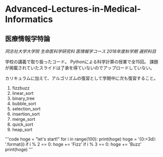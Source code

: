 # Advanced-Lectures-in-Medical-Informatics
## 医療情報学特論
*同志社大学大学院 生命医科学研究科 医情報学コース 2018年度秋学期 選択科目*

学校の講義で取り扱ったコード。
Pythonによる科学計算の授業で全15回。
課題が掲載されていたスライドは了承を得ていないのでアップロードしていない。

カリキュラムに加えて、アルゴリズムの復習として学期中に次も復習すること。
1. fizzbuzz
2. linear_sort
3. binary_tree
4. bubble_sort
5. selection_sort
6. insertion_sort
7. merge_sort
8. quick_sort
9. heap_sort

'''code
hoge = "let's start!"
for i in range(100):
    print(hoge)
    hoge = '{0:>3d}: '.format(i)
    if i % 2 == 0:
        hoge += 'Fizz'
    if i % 3 == 0:
        hoge += 'Buzz'
print(hoge)
'''
